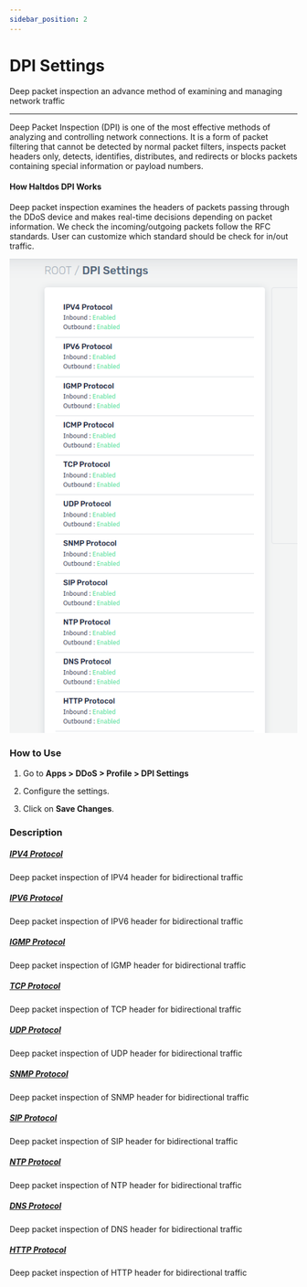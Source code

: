 ```yaml
---
sidebar_position: 2
---
```


# DPI Settings

Deep packet inspection an advance method of examining and managing network traffic

---

Deep Packet Inspection (DPI) is one of the most effective methods of analyzing and controlling network connections. It is a form of packet filtering that cannot be detected by normal packet filters, inspects packet headers only, detects, identifies, distributes, and redirects or blocks packets containing special information or payload numbers.

#### How Haltdos DPI Works

Deep packet inspection examines the headers of packets passing through the DDoS device and makes real-time decisions depending on packet information. We check the incoming/outgoing packets follow the RFC standards. User can customize which standard should be check for in/out traffic.

![dpi_settings](/img/ddos/v7/docs/dpisetting.png)


### How to Use

1. Go to **Apps > DDoS > Profile > DPI Settings**

2. Configure the settings.

3. Click on **Save Changes**.

### Description

##### [**IPV4 Protocol**](/docs/enterprise/ddos/profile/dpi_settings/ipv4-protocol.md)

Deep packet inspection of IPV4 header for bidirectional traffic

##### [**IPV6 Protocol**](/docs/enterprise/ddos/profile/dpi_settings/ipv6-protocol)

Deep packet inspection of IPV6 header for bidirectional traffic

##### [**IGMP Protocol**](/docs/enterprise/ddos/profile/dpi_settings/igmp-protocol)

Deep packet inspection of IGMP header for bidirectional traffic

##### [**TCP Protocol**](/docs/enterprise/ddos/profile/dpi_settings/tcp-protocol)

Deep packet inspection of TCP header for bidirectional traffic

##### [**UDP Protocol**](/docs/enterprise/ddos/profile/dpi_settings/udp-protocol)

Deep packet inspection of UDP header for bidirectional traffic

##### [**SNMP Protocol**](/docs/enterprise/ddos/profile/dpi_settings/snmp-protocol)

Deep packet inspection of SNMP header for bidirectional traffic

##### [**SIP Protocol**](/docs/enterprise/ddos/profile/dpi_settings/sip-protocol)

Deep packet inspection of SIP header for bidirectional traffic

##### [**NTP Protocol**](/docs/enterprise/ddos/profile/dpi_settings/ntp-protocol)

Deep packet inspection of NTP header for bidirectional traffic

##### [**DNS Protocol**](/docs/enterprise/ddos/profile/dpi_settings/dns)

Deep packet inspection of DNS header for bidirectional traffic

##### [**HTTP Protocol**](/docs/enterprise/ddos/profile/dpi_settings/http)

Deep packet inspection of HTTP header for bidirectional traffic

